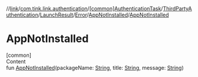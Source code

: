 //[link](../../../../../../index.md)/[com.tink.link.authentication](../../../../../index.md)/[[common]AuthenticationTask](../../../../index.md)/[ThirdPartyAuthentication](../../../index.md)/[LaunchResult](../../index.md)/[Error](../index.md)/[AppNotInstalled](index.md)/[AppNotInstalled](-app-not-installed.md)



# AppNotInstalled  
[common]  
Content  
fun [AppNotInstalled](-app-not-installed.md)(packageName: [String](https://kotlinlang.org/api/latest/jvm/stdlib/kotlin/-string/index.html), title: [String](https://kotlinlang.org/api/latest/jvm/stdlib/kotlin/-string/index.html), message: [String](https://kotlinlang.org/api/latest/jvm/stdlib/kotlin/-string/index.html))  



